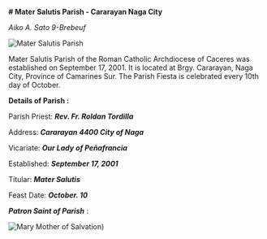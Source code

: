 **# Mater Salutis Parish - Cararayan Naga City**

*Aiko A. Sato 9-Brebeuf*

![Mater Salutis Parish](https://blogger.googleusercontent.com/img/b/R29vZ2xl/AVvXsEhZlZkApqdpryiwPj9EATKbZrNOaURNat_C2ACNYBOYdbQN0xP-YEPVvKOHZLQ3OgmW08Pqo28rKbXRyzP6q0K73YKvdSqST_aMehXdcRzYys3YVC2gRqi7oKDxanDkLiH439FzhKPcNQfJw0P3aRU0F8CmRSZBIBALCkQggWzk9FoINaRcbgsKUHAlow/s580/Mater%20Salutis%20Parish%20-%20Cararayan,%20Naga%20City,%20Camarines%20Sur.jpg)

Mater Salutis Parish of the Roman Catholic Archdiocese of Caceres was established on September 17, 2001. It is located at Brgy. Cararayan, Naga City, Province of Camarines Sur. The Parish Fiesta is celebrated every 10th day of October.

**Details of Parish :**

Parish Priest: **_Rev. Fr. Roldan Tordilla_**


Address: **_Cararayan 4400 City of Naga_**


Vicariate: **_Our Lady of Peñafrancia_**


Established: **_September 17, 2001_**


Titular: **_Mater Salutis_**


Feast Date: **_October. 10_**



**_Patron Saint of Parish_** :

![Mary Mother of Salvation](https://magnificat.ca/odm/wp-content/uploads/2023/05/mere-du-salut.jpg))

